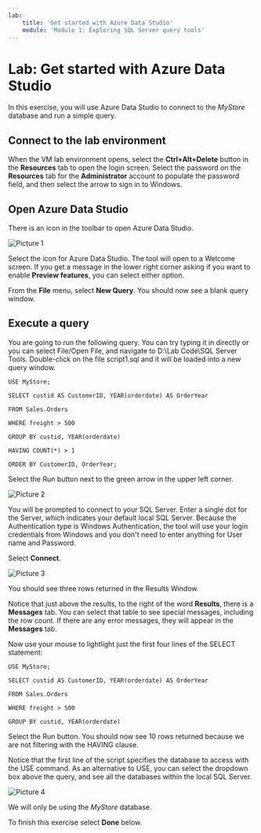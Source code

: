 ```yaml
---
lab:
    title: 'Get started with Azure Data Studio'
    module: 'Module 1: Exploring SQL Server query tools'
---
```


# Lab: Get started with Azure Data Studio
 
In this exercise, you will use Azure Data Studio to connect to the _MyStore_ database and run a simple query.

## Connect to the lab environment

When the VM lab environment opens, select the  **Ctrl+Alt+Delete** button in the **Resources** tab to open the login screen. 
Select the password on the **Resources** tab for the **Administrator** account to populate the password field, and then select the arrow to sign in to Windows.

## Open Azure Data Studio

There is an icon in the toolbar to open Azure Data Studio. 

![Picture 1](../media/Module1-Unit6-picture1.png)

Select the icon for Azure Data Studio. The tool will open to a Welcome screen. If you get a message in the lower right corner asking if you want to enable **Preview features**, you can select either option. 

From the **File** menu, select **New Query**. You should now see a blank query window. 

## Execute a query
You are going to run the following query. You can try typing it in directly or you can select File/Open File, and navigate to D:\Lab Code\SQL Server Tools. Double-click on the file script1.sql and it will be loaded into a new query window.

```tsql
USE MyStore;

SELECT custid AS CustomerID, YEAR(orderdate) AS OrderYear

FROM Sales.Orders

WHERE freight > 500

GROUP BY custid, YEAR(orderdate) 

HAVING COUNT(*) > 1

ORDER BY CustomerID, OrderYear;
```

Select the Run button next to the green arrow in the upper left corner.  

![Picture 2](../media/Module1-Unit6-picture2.png)

You will be prompted to connect to your SQL Server. Enter a single dot for the Server, which indicates your default local SQL Server. Because the Authentication type is Windows Authentication, the tool will use your login credentials from Windows and you don't need to enter anything for User name and Password. 

Select **Connect**. 

![Picture 3](../media/Module1-Unit6-picture3.png)

You should see three rows returned in the Results Window. 

Notice that just above the results, to the right of the word **Results**, there is a **Messages** tab. You can select that table to see special messages, including the row count. If there are any error messages, they will appear in the **Messages** tab. 

Now use your mouse to lightlight just the first four lines of the SELECT statement:

```tsql
USE MyStore;

SELECT custid AS CustomerID, YEAR(orderdate) AS OrderYear

FROM Sales.Orders

WHERE freight > 500

GROUP BY custid, YEAR(orderdate) 
```

Select the Run button. You should now see 10 rows returned because we are not filtering with the HAVING clause. 

Notice that the first line of the script specifies the database to access with the USE command. As an alternative to USE, you can select the dropdown box above the query, and see all the databases within the local SQL Server. 

![Picture 4](../media/Module1-Unit6-picture4.png)

We will only be using the _MyStore_ database. 

To finish this exercise select **Done** below.

